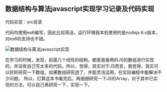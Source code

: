 ## 数据结构与算法javascript实现学习记录及代码实现

代码实现：src目录

代码均使用es6编写，因此比较简洁。运行环境我本机使用的是nodejs 6.x版本，对es6的支持也不错。

![数据结构与算法javascript实现](http://7xt3oh.com2.z0.glb.clouddn.com/4ec2d5628535e5ddad69ab8175c6a7efce1b6222.jpg)

在学习的时候，发现，前面几个线性的结构，都是直接用的JS的数组进行实现的，并没有自己写太多的代码，所以，觉得，其实对于JS而言，我觉得，其实可以好好研究一下数组，如果数组研究透了，并能灵活运用，在实际编程中能解决不少问题。
所以，打算这本书看完后，再细细研究一下JS的Array，对于其中已实现的方法，可以自己再研究一下，实现一下。
